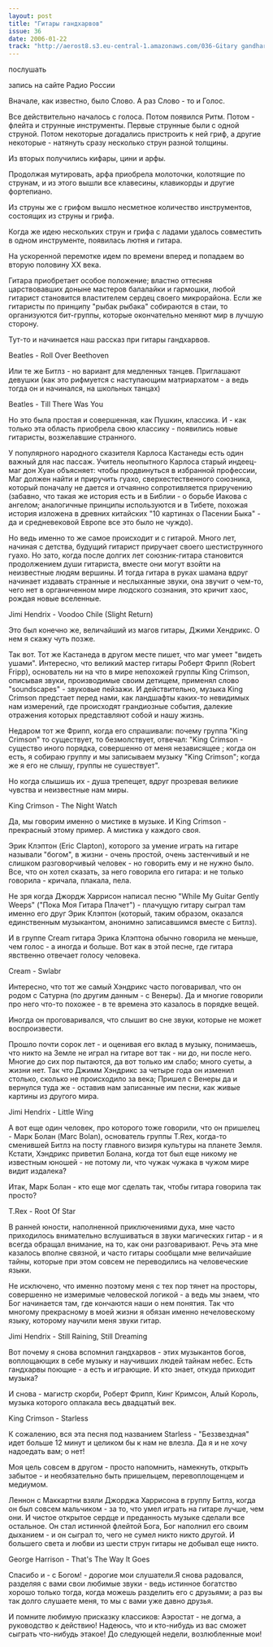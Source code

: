 ```yaml
---
layout: post
title: "Гитары гандхарвов"
issue: 36
date: 2006-01-22
track: "http://aerost8.s3.eu-central-1.amazonaws.com/036-Gitary gandharvov.mp3"
---
```


послушать

запись на сайте Радио России

Вначале, как известно, было Слово. А раз Слово - то и Голос.

Все действительно началось с голоса. Потом появился Ритм. Потом - флейта и струнные инструменты. Первые струнные были с одной струной. Потом некоторые догадались пристроить к ней гриф, а другие некоторые - натянуть сразу несколько струн разной толщины.

Из вторых получились кифары, цини и арфы.

Продолжая мутировать, арфа приобрела молоточки, колотящие по струнам, и из этого вышли все клавесины, клавикорды и другие фортепиано.

Из струны же с грифом вышло несметное количество инструментов, состоящих из струны и грифа.

Когда же идею нескольких струн и грифа с ладами удалось совместить в одном инструменте, появилась лютня и гитара.

На ускоренной перемотке идем по времени вперед и попадаем во вторую половину XX века.

Гитара приобретает особое положение; властно оттесняя царствовавших доныне мастеров балалайки и гармошки, любой гитарист становится властителем сердец своего микрорайона. Если же гитаристы по принципу "рыбак рыбака" собираются в стаи, то организуются бит-группы, которые окончательно меняют мир в лучшую сторону.

Тут-то и начинается наш рассказ при гитары гандхарвов.

Beatles - Roll Over Beethoven

Или те же Битлз - но вариант для медленных танцев. Приглашают девушки (как это рифмуется с наступающим матриархатом - а ведь тогда он и начинался, на школьных танцах)

Beatles - Till There Was You

Но это была простая и совершенная, как Пушкин, классика. И - как только эта область приобрела свою классику - появились новые гитаристы, возжелавшие странного.

У популярного народного сказителя Карлоса Кастанеды есть один важный для нас пассаж. Учитель неопытного Карлоса старый индеец-маг дон Хуан объясняет: чтобы продвинуться в избранной профессии, Маг должен найти и приручить гуахо, сверхестественного союзника, который поначалу не дается и отчаянно сопротивляется приручению (забавно, что такая же история есть и в Библии - о борьбе Иакова с ангелом; аналогичные принципы используются и в Тибете, похожая история изложена в древних китайских "10 картинах о Пасении Быка" - да и средневековой Европе все это было не чуждо).

Но ведь именно то же самое происходит и с гитарой. Много лет, начиная с детства, будущий гитарист приручает своего шестиструнного гуахо. Но зато, когда после долгих лет союзник-гитара становится продолжением души гитариста, вместе они могут взойти на неизвестные людям вершины. И тогда гитара в руках шамана вдруг начинает издавать странные и неслыханные звуки, она звучит о чем-то, чего нет в органиченном мире людского сознания, это кричит хаос, рождая новые вселенные.

Jimi Hendrix - Voodoo Chile (Slight Return)

Это был конечно же, величайший из магов гитары, Джими Хендрикс. О нем я скажу чуть позже.

Так вот. Тот же Кастанеда в другом месте пишет, что маг умеет "видеть ушами". Интересно, что великий мастер гитары Роберт Фрипп (Robert Fripp), основатель ни на что в мире непохожей группы King Crimson, описывая звуки, производимые своим детищем, применял слово "soundscapes" - звуковые пейзажи. И действительно, музыка King Crimson предстает перед нами, как ландшафты каких-то невидимых нам измерений, где происходят грандиозные события, далекие отражения которых представляют собой и нашу жизнь.

Недаром тот же Фрипп, когда его спрашивали: почему группа "King Crimson" то существует, то безмолствует, отвечал: "King Crimson - существо иного порядка, совершенно от меня независящее ; когда он есть, я собираю группу и мы записываем музыку "King Crimson"; когда же я его не слышу, группы не сушествует".

Но когда слышишь их - душа трепещет, вдруг прозревая великие чувства и неизвестные нам миры.

King Crimson - The Night Watch

Да, мы говорим именно о мистике в музыке. И King Crimson - прекрасный этому пример. А мистика у каждого своя.

Эрик Клэптон (Eric Clapton), которого за умение играть на гитаре называли "богом", в жизни - очень простой, очень застенчивый и не слишком разговорчивый человек - но говорить ему и не нужно было. Все, что он хотел сказать, за него говорила его гитара: и не только говорила - кричала, плакала, пела.

Не зря когда Джордж Харрисон написал песню "While My Guitar Gently Weeps" ("Пока Моя Гитара Плачет") - плачущую гитару сыграл там именно его друг Эрик Клэптон (который, таким образом, оказался единственным музыкантом, анонимно записавшимся вместе с Битлз).

И в группе Cream гитара Эрика Клэптона обычно говорила не меньше, чем голос - а иногда и больше. Вот как в этой песне, где гитара явственно отвечает голосу человека.

Cream - Swlabr

Интересно, что тот же самый Хэндрикс часто поговаривал, что он родом с Сатурна (по другим данным - с Венеры). Да и многие говорили про него что-то похожее - в те времена это казалось в порядке вещей.

Иногда он проговаривался, что слышит во сне звуки, которые не может воспроизвести.

Прошло почти сорок лет - и оценивая его вклад в музыку, понимаешь, что никто на Земле не играл на гитаре вот так - ни до, ни после него. Многие до сих пор пытаются, да вот только им слабо; много суеты, а жизни нет. Так что Джимм Хэндрикс за четыре года он изменил столько, сколько не происходило за века; Пришел с Венеры да и вернулся туда же - оставив нам записанные им песни, как живые картины из другого мира.

Jimi Hendrix - Little Wing

А вот еще один человек, про которого тоже говорили, что он пришелец - Марк Болан (Marc Bolan), основатель группы T.Rex, когда-то сменившей Битлз на посту главного визиря культуры на планете Земля. Кстати, Хэндрикс приветил Болана, когда тот был еще никому не известным юношей - не потому ли, что чужак чужака в чужом мире видит издалека?

Итак, Марк Болан - кто еще мог сделать так, чтобы гитара говорила так просто?

T.Rex - Root Of Star

В ранней юности, наполненной приключениями духа, мне часто приходилось внимательно вслушиваться в звуки магических гитар - и я всегда обращал внимание, на то, как они разговаривают. Речь эта мне казалось вполне связной, и часто гитары сообщали мне величайшие тайны, которые при этом совсем не переводились на человеческие языки.

Не исключено, что именно поэтому меня с тех пор тянет на просторы, совершенно не измеримые человеской логикой - а ведь мы знаем, что Бог начинается там, где кончаются наши о нем понятия. Так что многому прекрасному в моей жизни я обязан именно нечеловескому языку, которому научили меня звуки гитар.

Jimi Hendrix - Still Raining, Still Dreaming

Вот почему я снова вспомнил гандхарвов - этих музыкантов богов, воплощающих в себе музыку и научивших людей тайнам небес. Есть гандхарвы поющие - а есть и играющие. И кто знает, откуда приходит музыка?

И снова - магистр скорби, Роберт Фрипп, Кинг Кримсон, Алый Король, музыка которого оплакала весь двадцатый век.

King Crimson - Starless

К сожалению, вся эта песня под названием Starless - "Беззвездная" идет больше 12 минут и целиком бы к нам не влезла. Да я и не хочу надоедать вам; о нет!

Моя цель совсем в другом - просто напомнить, намекнуть, открыть забытое - и необязательно быть пришельцем, перевоплощенцем и медиумом.

Леннон с Маккартни взяли Джорджа Харрисона в группу Битлз, когда он был совсем мальчиком - за то, что умел играть на гитаре лучше, чем они. И чистое открытое сердце и преданность музыке сделали все остальное. Он стал истинной флейтой Бога, Бог наполнил его своим дыханием - и он сыграл то, чего не сумел никто никто другой. И большего света и любви из шести струн гитары не добывал еще никто.

George Harrison - That's The Way It Goes

Спасибо и - с Богом! - дорогие мои слушатели.Я снова радовался, разделяя с вами свои любимые звуки - ведь истинное богатство хорошо только тогда, когда можешь разделить его с друзьями; а раз вы так долго слушаете меня, то мы с вами уже давно друзья.

И помните любимую приcказку классиков: Аэростат - не догма, а руководство к действию! Надеюсь, что и кто-нибудь из вас сможет сыграть что-нибудь этакое! До следующей недели, возлюбленные мои!
